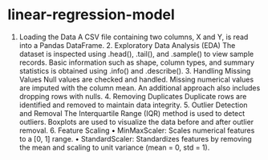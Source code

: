 # linear-regression-model
   1.	Loading the Data
A CSV file containing two columns, X and Y, is read into a Pandas DataFrame.
	2.	Exploratory Data Analysis (EDA)
The dataset is inspected using .head(), .tail(), and .sample() to view sample records. Basic information such as shape, column types, and summary statistics is obtained using .info() and .describe().
	3.	Handling Missing Values
Null values are checked and handled. Missing numerical values are imputed with the column mean. An additional approach also includes dropping rows with nulls.
	4.	Removing Duplicates
Duplicate rows are identified and removed to maintain data integrity.
	5.	Outlier Detection and Removal
The Interquartile Range (IQR) method is used to detect outliers. Boxplots are used to visualize the data before and after outlier removal.
	6.	Feature Scaling
	•	MinMaxScaler: Scales numerical features to a [0, 1] range.
	•	StandardScaler: Standardizes features by removing the mean and scaling to unit variance (mean = 0, std = 1).
